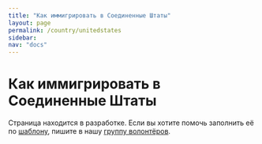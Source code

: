 ```yaml
---
title: "Как иммигрировать в Соединенные Штаты"
layout: page
permalink: /country/unitedstates
sidebar:
nav: "docs"
---
```


# Как иммигрировать в Соединенные Штаты

Страница находится в разработке. Если вы хотите помочь заполнить её по [шаблону](/template), пишите в нашу [группу волонтёров](https://t.me/+FHi3FnJaoWJkMDAx).
